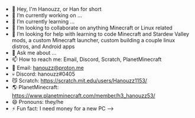 - 👋 Hey, I'm Hanouzz, or Han for short 
- 🔭 I’m currently working on ...
- 🌱 I’m currently learning ...
- 👯 I’m looking to collaborate on anything Minecraft or Linux related 
- 🤔 I’m looking for help with learning to code Minecraft and Stardew Valley mods, a custom Minecraft launcher, custom building a couple linux distros, and Android apps
- 💬 Ask me about ...
- 📫 How to reach me: Email, Discord, Scratch, PlanetMinecraft
- 💌 Email: hanouzz@proton.me
- 💀 Discord: hanouzz#0405
- 😼 Scratch: https://scratch.mit.edu/users/Hanouzz1153/
- 🌎 PlanetMinecraft: https://www.planetminecraft.com/member/h3_hanouzz53/
- 😄 Pronouns: they/he
- ⚡ Fun fact: I need money for a new PC 
-->
